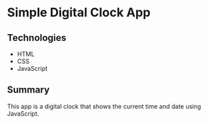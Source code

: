 # Simple Digital Clock App

## Technologies
* HTML
* CSS
* JavaScript

## Summary
This app is a digital clock that shows the current time and date using JavaScript. 
